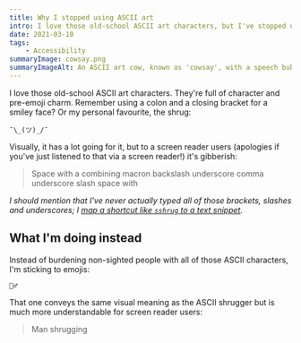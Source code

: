 ```yaml
---
title: Why I stopped using ASCII art
intro: I love those old-school ASCII art characters, but I've stopped using them as they're not accessible.
date: 2021-03-10
tags:
    - Accessibility
summaryImage: cowsay.png
summaryImageAlt: An ASCII art cow, known as 'cowsay', with a speech bubble saying "Emojis are more accessible than ASCII art"
---
```


I love those old-school ASCII art characters. They're full of character and pre-emoji charm. Remember using a colon and a closing bracket for a smiley face? Or my personal favourite, the shrug:

```
¯\_(ツ)_/¯
```

Visually, it has a lot going for it, but to a screen reader users (apologies if you've just listened to that via a screen reader!) it's gibberish:

> Space with a combining macron backslash underscore comma underscore slash space with

<i>I should mention that I've never actually typed all of those brackets, slashes and underscores; I [map a shortcut like `sshrug` to a text snippet](/blog/text-snippets-on-apple-devices).</i>


## What I'm doing instead

Instead of burdening non-sighted people with all of those ASCII characters, I'm sticking to emojis:

```
🤷‍♂️
```

That one conveys the same visual meaning as the ASCII shrugger but is much more understandable for screen reader users:

> Man shrugging
